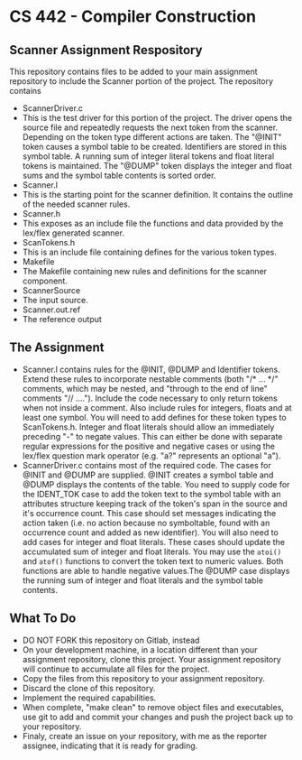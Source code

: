 # CS 442 - Compiler Construction
## Scanner Assignment Respository

This repository contains files to be added to your main assignment repository to include the Scanner portion of the project. The repository contains

- ScannerDriver.c
 - This is the test driver for this portion of the project. The driver opens the source file and repeatedly requests the next token from the scanner. Depending on the token type different actions are taken. The "@INIT" token causes a symbol table to be created. Identifiers are stored in this symbol table. A running sum of integer literal tokens and float literal tokens is maintained. The "@DUMP" token displays the integer and float sums and the symbol table contents is sorted order.  
- Scanner.l
 - This is the starting point for the scanner definition. It contains the outline of the needed scanner rules. 
- Scanner.h
 - This exposes as an include file the functions and data provided by the lex/flex generated scanner. 
- ScanTokens.h
 - This is an include file containing defines for the various token types. 
- Makefile
 - The Makefile containing new rules and definitions for the scanner component. 
- ScannerSource
 - The input source.
- Scanner.out.ref
 - The reference output 

## The Assignment

 - Scanner.l contains rules for the @INIT, @DUMP and Identifier tokens. Extend these rules to incorporate nestable comments (both "/* ... */" comments, which may be nested, and "through to the end of line" comments "// ...."). Include the code necessary to only return tokens when not inside a comment. Also include rules for integers, floats and at least one symbol. You will need to add defines for these token types to ScanTokens.h. Integer and float literals should allow an immediately preceding "-" to negate values. This can either be done with separate regular expressions for the positive and negative cases or using the lex/flex question mark operator (e.g. "a?" represents an optional "a"). 
 - ScannerDriver.c contains most of the required code. The cases for @INIT and @DUMP are supplied. @INIT creates a symbol table and @DUMP displays the contents of the table. You need to supply code for the IDENT_TOK case to add the token text to the symbol table with an attributes structure keeping track of the token's span in the source and it's occurrence count. This case should set messages indicating the action taken (i.e. no action because no symboltable, found with an occurrence count and added as new identifier). You will also need to add cases for integer and float literals. These cases should update the accumulated sum of integer and float literals. You may use the ``atoi()`` and ``atof()`` functions to convert the token text to numeric values. Both functions are able to handle negative values.The @DUMP case displays the running sum of integer and float literals and the symbol table contents. 
 
## What To Do

- DO NOT FORK this repository on Gitlab, instead
- On your development machine, in a location different than your assignment repository, clone this project. Your assignment repository will continue to accumulate all files for the project. 
- Copy the files from this repository to your assignment repository.
- Discard the clone of this repository.
- Implement the required capabilities. 
- When complete, "make clean" to remove object files and executables, use git to add and commit your changes and push the project back up to your repository.
- Finaly, create an issue on your repository, with me as the reporter assignee, indicating that it is ready for grading. 


